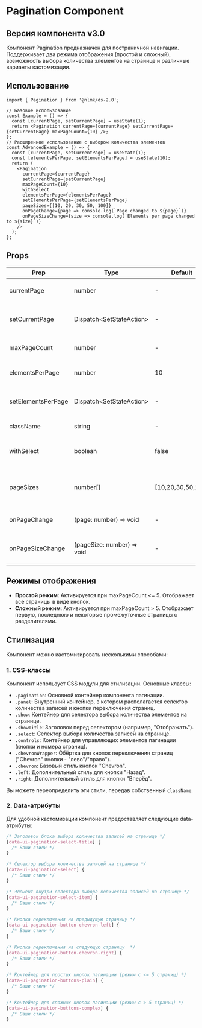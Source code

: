 # Pagination Component

## Версия компонента v3.0

Компонент Pagination предназначен для постраничной навигации. Поддерживает два режима отображения (простой и сложный), возможность выбора количества элементов на странице и различные варианты кастомизации.

## Использование

```tsx
import { Pagination } from '@nlmk/ds-2.0';

// Базовое использование
const Example = () => {
  const [currentPage, setCurrentPage] = useState(1);
  return <Pagination currentPage={currentPage} setCurrentPage={setCurrentPage} maxPageCount={10} />;
};
// Расширенное использование с выбором количества элементов
const AdvancedExample = () => {
  const [currentPage, setCurrentPage] = useState(1);
  const [elementsPerPage, setElementsPerPage] = useState(10);
  return (
    <Pagination
      currentPage={currentPage}
      setCurrentPage={setCurrentPage}
      maxPageCount={10}
      withSelect
      elementsPerPage={elementsPerPage}
      setElementsPerPage={setElementsPerPage}
      pageSizes={[10, 20, 30, 50, 100]}
      onPageChange={page => console.log(`Page changed to ${page}`)}
      onPageSizeChange={size => console.log(`Elements per page changed to ${size}`)}
    />
  );
};
```

## Props

| Prop               | Type                             | Default           | Описание                                        |
| ------------------ | -------------------------------- | ----------------- | ----------------------------------------------- |
| currentPage        | number                           | -                 | Текущая активная страница                       |
| setCurrentPage     | Dispatch<SetStateAction<number>> | -                 | Функция для изменения текущей страницы          |
| maxPageCount       | number                           | -                 | Общее количество страниц                        |
| elementsPerPage    | number                           | 10                | Количество элементов на странице                |
| setElementsPerPage | Dispatch<SetStateAction<number>> | -                 | Функция для изменения количества элементов      |
| className          | string                           | -                 | Дополнительный CSS класс                        |
| withSelect         | boolean                          | false             | Флаг отображения селектора элементов            |
| pageSizes          | number[]                         | [10,20,30,50,100] | Массив значений для выбора количества элементов |
| onPageChange       | (page: number) => void           | -                 | Колбэк при изменении страницы                   |
| onPageSizeChange   | (pageSize: number) => void       | -                 | Колбэк при изменении количества элементов       |

## Режимы отображения

- **Простой режим**: Активируется при maxPageCount <= 5. Отображает все страницы в виде кнопок.
- **Сложный режим**: Активируется при maxPageCount > 5. Отображает первую, последнюю и некоторые промежуточные страницы с разделителями.

## Стилизация

Компонент можно кастомизировать несколькими способами:

### 1. CSS-классы

Компонент использует CSS модули для стилизации. Основные классы:

- `.pagination`: Основной контейнер компонента пагинации.
- `.panel`: Внутренний контейнер, в котором располагается селектор количества записей и кнопки переключения страниц.
- `.show`: Контейнер для селектора выбора количества элементов на странице.
- `.showTitle`: Заголовок перед селектором (например, "Отображать").
- `.select`: Селектор выбора количества записей на странице.
- `.controls`: Контейнер для управляющих элементов пагинации (кнопки и номера страниц).
- `.chevronWrapper`: Обёртка для кнопок переключения страниц ("Chevron" кнопки - "лево"/"право").
- `.chevron`: Базовый стиль кнопок "Chevron".
- `.left`: Дополнительный стиль для кнопки "Назад".
- `.right`: Дополнительный стиль для кнопки "Вперёд".

Вы можете переопределить эти стили, передав собственный `className`.

### 2. Data-атрибуты

Для удобной кастомизации компонент предоставляет следующие data-атрибуты:

```css
/* Заголовок блока выбора количества записей на странице */
[data-ui-pagination-select-title] {
  /* Ваши стили */
}

/* Селектор выбора количества записей на странице */
[data-ui-pagination-select] {
  /* Ваши стили */
}

/* Элемент внутри селектора выбора количества записей на странице */
[data-ui-pagination-select-item] {
  /* Ваши стили */
}

/* Кнопка переключения на предыдущую страницу */
[data-ui-pagination-button-chevron-left] {
  /* Ваши стили */
}

/* Кнопка переключения на следующую страницу  */
[data-ui-pagination-button-chevron-right] {
  /* Ваши стили */
}

/* Контейнер для простых кнопок пагинации (режим с <= 5 страниц) */
[data-ui-pagination-buttons-plain] {
  /* Ваши стили */
}

/* Контейнер для сложных кнопок пагинации (режим с > 5 страниц) */
[data-ui-pagination-buttons-complex] {
  /* Ваши стили */
}
```
